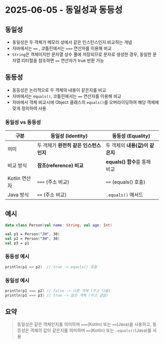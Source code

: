 # 2025-06-05 - 동일성과 동등성

## 동일성

- 동일성은 두 객체가 메모리 상에서 같은 인스턴스인지 비교하는 개념
- 자바에서는 `==` , 코틀린에서는 `===` 연산자를 이용해 비교
- `String`은 객체이지만 문자열 상수 풀에 저장되므로 문자로 생성한 경우, 동일한 문자열 리터럴을 참조하면 `==` 연산자가 true 반환 가능

## 동등성

- 동등성은 논리적으로 두 객체의 내용이 같은지를 비교
- 자바에서는 `equals()`, 코틀린에서는 `==` 연산자를 이용해 비교
- 자바에서 객체 비교시에 Object 클래스의 `equals()`를 오버라이딩하여 해당 객체에 맞게 정의하여 사용

### 동일성 vs 동등성

| 구분         | 동일성 (Identity)          | 동등성 (Equality)         |
| ---------- | ----------------------- | ---------------------- |
| 의미         | 두 객체가 **완전히 같은 인스턴스인지** | 두 객체의 **내용(값)이 같은지**   |
| 비교 방식      | **참조(reference) 비교**    | **equals() 함수**를 통해 비교 |
| Kotlin 연산자 | `===` (주소 비교)           | `==` (equals() 호출)     |
| Java 방식    | `==` (주소 비교)            | `.equals()` 메서드        |

## 예시

```kotlin
data class Person(val name: String, val age: Int)

val p1 = Person("JH", 30)
val p2 = Person("JH", 30)
val p3 = p1
```

### 동등성 예시

```kotlin
println(p1 == p2)  // true -> eqauls() 호출
```

### 동일성 예시

```kotlin
println(p1 === p2) // false -> 다른 객체 (주소 다름)
println(p1 === p3) // true -> 같은 객체 (주소 같음)
```

## 요약

> 동일성은 같은 객체인지를 의미하며 `===`(Kotlin) 또는 `==`(Java)를 사용하고,
> 동등성은 객체의 값이 같은지를 의미하며 `==`(Kotlin) 또는 `.equals()`(Java)를 사용
